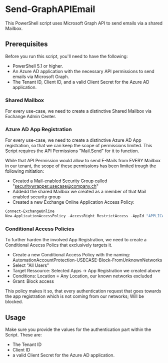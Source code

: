 # Send-GraphAPIEmail
This PowerShell script uses Microsoft Graph API to send emails via a shared Mailbox.

## Prerequisites
Before you run this script, you'll need to have the following:

- PowerShell 5.1 or higher.
- An Azure AD application with the necessary API permissions to send emails via Microsoft Graph.
- The Tenant ID, Client ID, and a valid Client Secret for the Azure AD application.

### Shared Mailbox
For every use-case, we need to create a distinctive Shared Mailbox via Exchange Admin Center.
 
### Azure AD App Registration
For every use-case, we need to create a distinctive Azure AD App registration, so that we can keep the scope of permissions limited.
This Script requires the API Permissions "Mail.Send" for it to function.

While that API Permission would allow to send E-Mails from EVERY Mailbox in our tenant, the scope of these permissions has been limited trough the following mitiation:
- Created a Mail-enabled Security Group called "securitywrapper.usecase@company.ch"
- Addedd the shared Mailbox we created as a member of that Mail enabled security group
- Created a new Exchange Online Application Access Policy:
```powershell
Connect-ExchangeOnline
New-ApplicationAccessPolicy -AccessRight RestrictAccess -AppId "APPLICATIONID" -PolicyScopeGroupId "NAMEOFMAILENABLEDSECURITYGROUP" -Description "Restrict Application Registration for sending and reading email"
```

### Conditional Access Policies
To further harden the involved App Registration, we need to create a Conditional Acecss Polics that exclusively targets it.
- Create a new Conditional Access Policy with the naming: AutomationAccountProtection-USECASE-Block-FromUnknownNetworks
- Select "All Users"
- Target Ressource: Selected Apps -> App Registration we created above
- Conditions: Location = Any Location, our known networks excluded
- Grant: Block access

This policy makes it so, that every authentication request that goes towards the app registration which is not coming from our networks; Will be blocked.

## Usage
Make sure you provide the values for the authentication part within the Script. 
These are:
- The Tenant ID
- Client ID
- a valid Client Secret for the Azure AD application.
